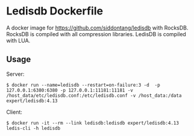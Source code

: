 # Ledisdb Dockerfile

A docker image for https://github.com/siddontang/ledisdb with RocksDB. RocksDB is compiled with all compression libraries. LedisDB is compiled with LUA.

## Usage

Server:
```
$ docker run --name=ledisdb --restart=on-failure:3 -d  -p 127.0.0.1:6380:6380 -p 127.0.0.1:11181:11181 -v /host_data/etc/ledisdb.conf:/etc/ledisdb.conf -v /host_data:/data expert/ledisdb:4.13
```

Client:
```
$ docker run -it --rm --link ledisdb:ledisdb expert/ledisdb:4.13 ledis-cli -h ledisdb